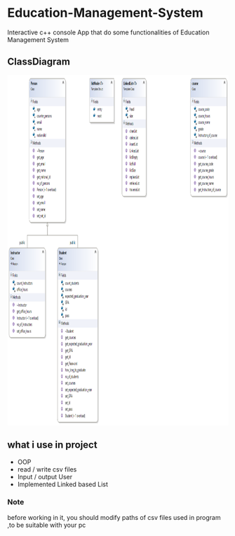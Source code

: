 # Education-Management-System
Interactive c++ console App that do some functionalities of Education Management System
## ClassDiagram
<p align="center">
  <img width="900" height="800" src="https://github.com/abdelrahman99999/Education-Management-System/blob/main/ClassDiagram.png?raw=true">
</p>

## what i use in project
- OOP
- read / write csv files
- Input / output User
- Implemented Linked based List

### Note
before working in it, you should modify paths of csv files used in program ,to be suitable with your pc   
